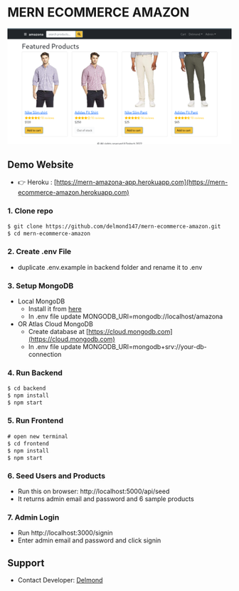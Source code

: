 # MERN ECOMMERCE AMAZON

![amazona](/frontend/public/images/amazona.png)

## Demo Website

- 👉 Heroku : [https://mern-amazona-app.herokuapp.com](https://mern-ecommerce-amazon.herokuapp.com)

### 1. Clone repo

```
$ git clone https://github.com/delmond147/mern-ecommerce-amazon.git
$ cd mern-ecommerce-amazon
```

### 2. Create .env File

- duplicate .env.example in backend folder and rename it to .env

### 3. Setup MongoDB

- Local MongoDB
  - Install it from [here](https://www.mongodb.com/try/download/community)
  - In .env file update MONGODB_URI=mongodb://localhost/amazona
- OR Atlas Cloud MongoDB
  - Create database at [https://cloud.mongodb.com](https://cloud.mongodb.com)
  - In .env file update MONGODB_URI=mongodb+srv://your-db-connection

### 4. Run Backend

```
$ cd backend
$ npm install
$ npm start
```

### 5. Run Frontend

```
# open new terminal
$ cd frontend
$ npm install
$ npm start
```

### 6. Seed Users and Products

- Run this on browser: http://localhost:5000/api/seed
- It returns admin email and password and 6 sample products

### 7. Admin Login

- Run http://localhost:3000/signin
- Enter admin email and password and click signin

## Support

- Contact Developer: [Delmond](mailto:delmondbongha147@gmail.com)
